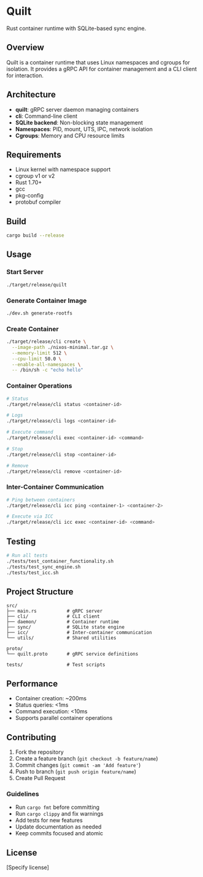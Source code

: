 # Quilt

Rust container runtime with SQLite-based sync engine.

## Overview

Quilt is a container runtime that uses Linux namespaces and cgroups for isolation. It provides a gRPC API for container management and a CLI client for interaction.

## Architecture

- **quilt**: gRPC server daemon managing containers
- **cli**: Command-line client
- **SQLite backend**: Non-blocking state management
- **Namespaces**: PID, mount, UTS, IPC, network isolation
- **Cgroups**: Memory and CPU resource limits

## Requirements

- Linux kernel with namespace support
- cgroup v1 or v2
- Rust 1.70+
- gcc
- pkg-config
- protobuf compiler

## Build

```bash
cargo build --release
```

## Usage

### Start Server
```bash
./target/release/quilt
```

### Generate Container Image
```bash
./dev.sh generate-rootfs
```

### Create Container
```bash
./target/release/cli create \
  --image-path ./nixos-minimal.tar.gz \
  --memory-limit 512 \
  --cpu-limit 50.0 \
  --enable-all-namespaces \
  -- /bin/sh -c "echo hello"
```

### Container Operations
```bash
# Status
./target/release/cli status <container-id>

# Logs
./target/release/cli logs <container-id>

# Execute command
./target/release/cli exec <container-id> <command>

# Stop
./target/release/cli stop <container-id>

# Remove
./target/release/cli remove <container-id>
```

### Inter-Container Communication
```bash
# Ping between containers
./target/release/cli icc ping <container-1> <container-2>

# Execute via ICC
./target/release/cli icc exec <container-id> <command>
```

## Testing

```bash
# Run all tests
./tests/test_container_functionality.sh
./tests/test_sync_engine.sh
./tests/test_icc.sh
```

## Project Structure

```
src/
├── main.rs           # gRPC server
├── cli/              # CLI client
├── daemon/           # Container runtime
├── sync/             # SQLite state engine
├── icc/              # Inter-container communication
└── utils/            # Shared utilities

proto/
└── quilt.proto       # gRPC service definitions

tests/                # Test scripts
```

## Performance

- Container creation: ~200ms
- Status queries: <1ms
- Command execution: <10ms
- Supports parallel container operations

## Contributing

1. Fork the repository
2. Create a feature branch (`git checkout -b feature/name`)
3. Commit changes (`git commit -am 'Add feature'`)
4. Push to branch (`git push origin feature/name`)
5. Create Pull Request

### Guidelines

- Run `cargo fmt` before committing
- Run `cargo clippy` and fix warnings
- Add tests for new features
- Update documentation as needed
- Keep commits focused and atomic

## License

[Specify license]
